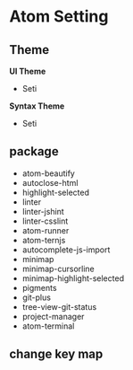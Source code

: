 # Atom Setting

## Theme

**UI Theme**

- Seti

**Syntax Theme**

- Seti

## package

- atom-beautify
- autoclose-html
- highlight-selected
- linter
- linter-jshint
- linter-csslint
- atom-runner
- atom-ternjs
- autocomplete-js-import
- minimap
- minimap-cursorline
- minimap-highlight-selected
- pigments
- git-plus
- tree-view-git-status
- project-manager
- atom-terminal

## change key map
